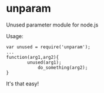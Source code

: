 unparam
=======

Unused parameter module for node.js

Usage:
```
var unused = require('unparam');
...
function(arg1,arg2){
        unused(arg1);
            do_something(arg2);
}
```
It's that easy!
